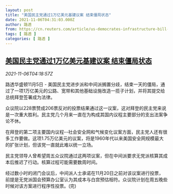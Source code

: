 ```yaml
---
layout: post
title: "美国民主党通过1万亿美元基建议案 结束僵局状态"
date: 2021-11-06T04:31:03.000Z
author: 路透
from: https://cn.reuters.com/article/us-democrates-infrastructure-bill-1106-idCNKBS2HR039
tags: [ 路透 ]
categories: [ 路透 ]
---
```

<!--1636173063000-->
[美国民主党通过1万亿美元基建议案 结束僵局状态](https://cn.reuters.com/article/us-democrates-infrastructure-bill-1106-idCNKBS2HR039)
------

<div>
<div><i>2021-11-06T04:18:57Z</i></div><p>路透华盛顿11月5日 - 美国民主党进步派和中间派搁置分歧，结束一天的僵局，通过了一项1万亿美元的公路、宽带和其他基础设施改造一揽子计划，并将其提交给总统拜登签署成为法律。</p><p>众议院以228票赞成206票反对的投票结果通过这一议案，这对拜登的民主党来说是一次重大胜利。民主党几个月来一直在为构成其国内议程主要部分的支出法案争论不休。</p><p>在拜登的第二项主要国内议程--社会安全网和气候变化议案方面，民主党人还有很多工作要做。这项1.75万亿美元的议案，将是1960年代以来美国安全网规模最大的扩张计划，但该党一直就此难以统一立场。</p><p>民主党领导人曾希望周五众议院通过这两项议案，但在中间派要求无党派核算其成本后推迟了行动。核算过程可能需要数周时间。</p><p>经过数小时的闭门会议后，中间派人士承诺在11月20日之前对该议案进行投票，前提是无党派国会预算办公室认为其成本与白宫预估相符。众议院计划在周五晚些时候对该方案进行程序性投票。(完)</p>
</div>
